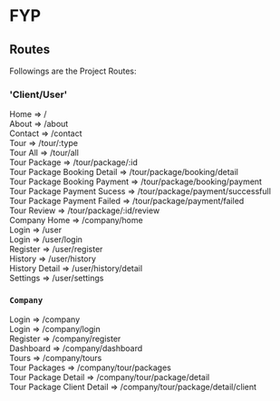 # FYP

## Routes

Followings are the Project Routes:

### 'Client/User'

Home => /  
About => /about  
Contact => /contact  
Tour => /tour/:type  
Tour All => /tour/all  
Tour Package => /tour/package/:id  
Tour Package Booking Detail => /tour/package/booking/detail  
Tour Package Booking Payment => /tour/package/booking/payment  
Tour Package Payment Sucess => /tour/package/payment/successfull  
Tour Package Payment Failed => /tour/package/payment/failed  
Tour Review => /tour/package/:id/review  
Company Home => /company/home  
Login => /user  
Login => /user/login  
Register => /user/register  
History => /user/history  
History Detail => /user/history/detail  
Settings => /user/settings

### `Company`

Login => /company  
Login => /company/login  
Register => /company/register  
Dashboard => /company/dashboard  
Tours => /company/tours  
Tour Packages => /company/tour/packages  
Tour Package Detail => /company/tour/package/detail  
Tour Package Client Detail => /company/tour/package/detail/client
